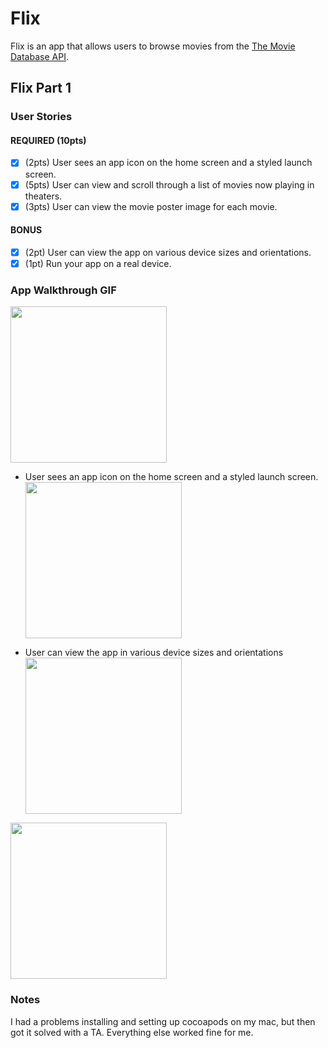 # Flix

Flix is an app that allows users to browse movies from the [The Movie Database API](http://docs.themoviedb.apiary.io/#).

## Flix Part 1

### User Stories

#### REQUIRED (10pts)
- [x] (2pts) User sees an app icon on the home screen and a styled launch screen.
- [x] (5pts) User can view and scroll through a list of movies now playing in theaters.
- [x] (3pts) User can view the movie poster image for each movie.

#### BONUS
- [x] (2pt) User can view the app on various device sizes and orientations.
- [x] (1pt) Run your app on a real device.

### App Walkthrough GIF
<img src="http://g.recordit.co/rpUFiAbnC5.gif" width=250><br>

- User sees an app icon on the home screen and a styled launch screen.
<img src="http://g.recordit.co/gbEMvDi53F.gif" width=250><br>

- User can view the app in various device sizes and orientations
<img src="http://g.recordit.co/vFnktSaAn6.gif" width=250><br>

<img src="http://g.recordit.co/UnQQDhhujV.gif" width=250><br>


### Notes
I had a problems installing and setting up cocoapods on my mac, but then got it solved with a TA. Everything else worked fine for me.
